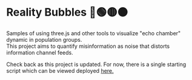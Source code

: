 # Reality Bubbles 🔵🟢🟡🟠

Samples of using three.js and other tools to visualize "echo chamber" dynamic in population groups.   
This project aims to quantify misinformation as noise that distorts information channel feeds.

Check back as this project is updated. For now, there is a single starting script which can be viewed deployed [here.](https://cheddarbutler.com/work/interactive-spheres.html)
